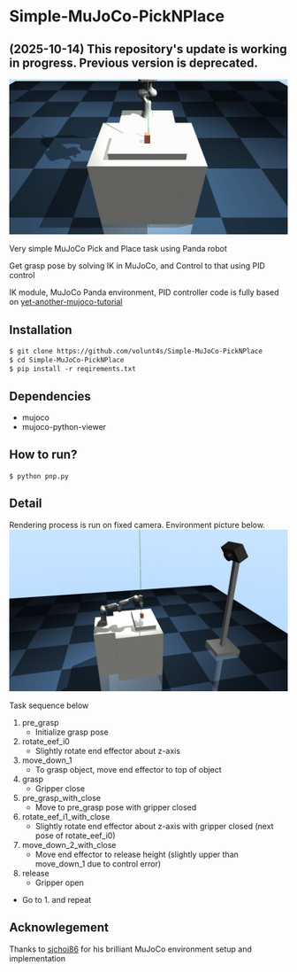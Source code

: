 # Simple-MuJoCo-PickNPlace

## (2025-10-14) This repository's update is working in progress. Previous version is deprecated.

![](img/demo.gif)

Very simple MuJoCo Pick and Place task using Panda robot

Get grasp pose by solving IK in MuJoCo, and Control to that using PID control

IK module, MuJoCo Panda environment, PID controller code is fully based on [yet-another-mujoco-tutorial](https://github.com/sjchoi86/yet-another-mujoco-tutorial)

## Installation
```
$ git clone https://github.com/volunt4s/Simple-MuJoCo-PickNPlace
$ cd Simple-MuJoCo-PickNPlace
$ pip install -r reqirements.txt
```

## Dependencies
- mujoco
- mujoco-python-viewer

## How to run?
```
$ python pnp.py
```

## Detail
Rendering process is run on fixed camera. Environment picture below.
![](img/env.png)

Task sequence below

1. pre_grasp
     - Initialize grasp pose
2. rotate_eef_i0
     - Slightly rotate end effector about z-axis
3. move_down_1
     - To grasp object, move end effector to top of object
4. grasp
     - Gripper close
5. pre_grasp_with_close
     - Move to pre_grasp pose with gripper closed
6. rotate_eef_i1_with_close
     - Slightly rotate end effector about z-axis with gripper closed (next pose of rotate_eef_i0)
7. move_down_2_with_close
     - Move end effector to release height (slightly upper than move_down_1 due to control error)
8. release
     - Gripper open 
- Go to 1. and repeat

## Acknowlegement
Thanks to [sjchoi86](https://github.com/sjchoi86) for his brilliant MuJoCo environment setup and implementation